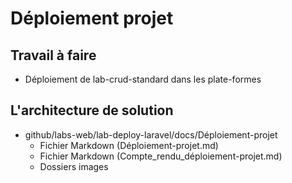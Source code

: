 # Déploiement projet
## Travail à faire 
- Déploiement de lab-crud-standard dans les plate-formes 

## L'architecture de solution 
- github/labs-web/lab-deploy-laravel/docs/Déploiement-projet
  - Fichier Markdown (Déploiement-projet.md)
  - Fichier Markdown (Compte_rendu_déploiement-projet.md)
  - Dossiers images